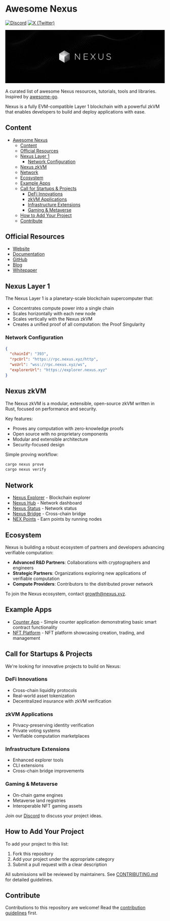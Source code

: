 # Awesome Nexus

[![Discord][discord-badge]][discord-url]
[![X (Twitter)][x-badge]][x-url]

[discord-badge]: https://img.shields.io/badge/Discord-Join%20Chat-blue?style=flat&logo=discord
[discord-url]: https://discord.gg/nexus-xyz
[x-badge]: https://img.shields.io/badge/X-Follow-blue?style=flat&logo=x
[x-url]: https://x.com/nexuslabs

![](./assets/awesome-nexus.png)

A curated list of awesome Nexus resources, tutorials, tools and libraries. Inspired by [awesome-go](https://github.com/avelino/awesome-go).

Nexus is a fully EVM-compatible Layer 1 blockchain with a powerful zkVM that enables developers to build and deploy applications with ease.

## Content

- [Awesome Nexus](#awesome-nexus)
  - [Content](#content)
  - [Official Resources](#official-resources)
  - [Nexus Layer 1](#nexus-layer-1)
    - [Network Configuration](#network-configuration)
  - [Nexus zkVM](#nexus-zkvm)
  - [Network](#network)
  - [Ecosystem](#ecosystem)
  - [Example Apps](#example-apps)
  - [Call for Startups \& Projects](#call-for-startups--projects)
    - [DeFi Innovations](#defi-innovations)
    - [zkVM Applications](#zkvm-applications)
    - [Infrastructure Extensions](#infrastructure-extensions)
    - [Gaming \& Metaverse](#gaming--metaverse)
  - [How to Add Your Project](#how-to-add-your-project)
  - [Contribute](#contribute)

## Official Resources

- [Website](https://nexus.xyz)
- [Documentation](https://docs.nexus.xyz/)
- [GitHub](https://github.com/nexus-xyz)
- [Blog](https://blog.nexus.xyz/)
- [Whitepaper](https://whitepaper.nexus.xyz)

## Nexus Layer 1

The Nexus Layer 1 is a planetary-scale blockchain supercomputer that:

- Concentrates compute power into a single chain
- Scales horizontally with each new node
- Scales vertically with the Nexus zkVM
- Creates a unified proof of all computation: the Proof Singularity

### Network Configuration

```json
{
  "chainId": "393",
  "rpcUrl": "https://rpc.nexus.xyz/http",
  "wsUrl": "wss://rpc.nexus.xyz/ws",
  "explorerUrl": "https://explorer.nexus.xyz"
}
```

## Nexus zkVM

The Nexus zkVM is a modular, extensible, open-source zkVM written in Rust, focused on performance and security.

Key features:
- Proves any computation with zero-knowledge proofs
- Open source with no proprietary components
- Modular and extensible architecture
- Security-focused design

Simple proving workflow:

```bash
cargo nexus prove
cargo nexus verify
```

## Network

- [Nexus Explorer](https://explorer.nexus.xyz) - Blockchain explorer
- [Nexus Hub](https://hub.nexus.xyz) - Network dashboard
- [Nexus Status](https://status.nexus.xyz) - Network status
- [Nexus Bridge](https://bridge.nexus.xyz) - Cross-chain bridge
- [NEX Points](https://docs.nexus.xyz/layer-1/nex-points) - Earn points by running nodes

## Ecosystem

Nexus is building a robust ecosystem of partners and developers advancing verifiable computation:

- **Advanced R&D Partners**: Collaborations with cryptographers and engineers
- **Strategic Partners**: Organizations exploring new applications of verifiable computation
- **Compute Providers**: Contributors to the distributed prover network

To join the Nexus ecosystem, contact [growth@nexus.xyz](mailto:growth@nexus.xyz).

## Example Apps

- [Counter App](https://github.com/nexus-xyz/counter-example) - Simple counter application demonstrating basic smart contract functionality
- [NFT Platform](https://github.com/nexus-xyz/nft-platform-example) - NFT platform showcasing creation, trading, and management

## Call for Startups & Projects

We're looking for innovative projects to build on Nexus:

### DeFi Innovations
- Cross-chain liquidity protocols
- Real-world asset tokenization
- Decentralized insurance with zkVM verification

### zkVM Applications
- Privacy-preserving identity verification
- Private voting systems
- Verifiable computation marketplaces

### Infrastructure Extensions
- Enhanced explorer tools
- CLI extensions
- Cross-chain bridge improvements

### Gaming & Metaverse
- On-chain game engines
- Metaverse land registries
- Interoperable NFT gaming assets

Join our [Discord](https://discord.gg/nexus) to discuss your project ideas.

## How to Add Your Project

To add your project to this list:

1. Fork this repository
2. Add your project under the appropriate category
3. Submit a pull request with a clear description

All submissions will be reviewed by maintainers. See [CONTRIBUTING.md](CONTRIBUTING.md) for detailed guidelines.

## Contribute

Contributions to this repository are welcome! Read the [contribution guidelines](CONTRIBUTING.md) first.

